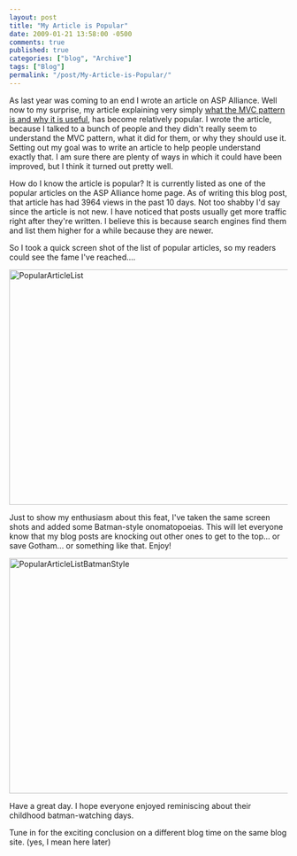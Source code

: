 ```yaml
---
layout: post
title: "My Article is Popular"
date: 2009-01-21 13:58:00 -0500
comments: true
published: true
categories: ["blog", "Archive"]
tags: ["Blog"]
permalink: "/post/My-Article-is-Popular/"
---
```

<!-- more -->



<p>As last year was coming to an end I wrote an article on ASP Alliance. Well now to my surprise, my article explaining very simply <a href="http://aspalliance.com/1764_Understanding_the_What_and_Why_of_the_MVC_Pattern" target="_blank">what the MVC pattern is and why it is useful</a>, has become relatively popular. I wrote the article, because I talked to a bunch of people and they didn't really seem to understand the MVC pattern, what it did for them, or why they should use it. Setting out my goal was to write an article to help people understand exactly that. I am sure there are plenty of ways in which it could have been improved, but I think it turned out pretty well.</p>
<p>How do I know the article is popular? It is currently listed as one of the popular articles on the ASP Alliance home page. As of writing this blog post, that article has had 3964 views in the past 10 days. Not too shabby I'd say since the article is not new. I have noticed that posts usually get more traffic right after they're written. I believe this is because search engines find them and list them higher for a while because they are newer.</p>
<p>So I took a quick screen shot of the list of popular articles, so my readers could see the fame I've reached....</p>
<p><a href="/files/media/image/WindowsLiveWriter/MyArticleisPopular_C094/PopularArticleList_4.jpg"><img style="border-right: 0px; border-top: 0px; border-left: 0px; border-bottom: 0px" src="http://brendan.enrick.com/files/media/image/WindowsLiveWriter/MyArticleisPopular_C094/PopularArticleList_thumb_1.jpg" border="0" alt="PopularArticleList" width="679" height="425" /></a></p>
<p>Just to show my enthusiasm about this feat, I've taken the same screen shots and added some Batman-style onomatopoeias. This will let everyone know that my blog posts are knocking out other ones to get to the top... or save Gotham... or something like that. Enjoy!</p>
<p><a href="/files/media/image/WindowsLiveWriter/MyArticleisPopular_C094/PopularArticleListBatmanStyle_4.jpg"><img style="border-right: 0px; border-top: 0px; border-left: 0px; border-bottom: 0px" src="http://brendan.enrick.com/files/media/image/WindowsLiveWriter/MyArticleisPopular_C094/PopularArticleListBatmanStyle_thumb_1.jpg" border="0" alt="PopularArticleListBatmanStyle" width="679" height="425" /></a></p>
<p>Have a great day. I hope everyone enjoyed reminiscing about their childhood batman-watching days.</p>
<p>Tune in for the exciting conclusion on a different blog time on the same blog site. (yes, I mean here later)</p>
